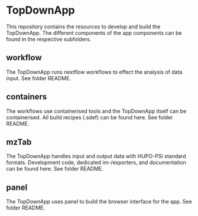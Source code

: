 # TopDownApp
This repository contains the resources to develop and build the TopDownApp.
The different components of the app components can be found in the respective subfolders.

## workflow 
The TopDownApp runs nextflow workflows to effect the analysis of data input.
See folder README.

## containers
The workflows use containerised tools and the TopDownApp itself can be containerised. All build recipes (.sdef) can be found here. See folder README.

## mzTab
The TopDownApp handles input and output data with HUPO-PSI standard formats. Development code, dedicated im-/exporters, and documentation can be found here. See folder README.

## panel
The TopDownApp uses panel to build the browser interface for the app. See folder README.